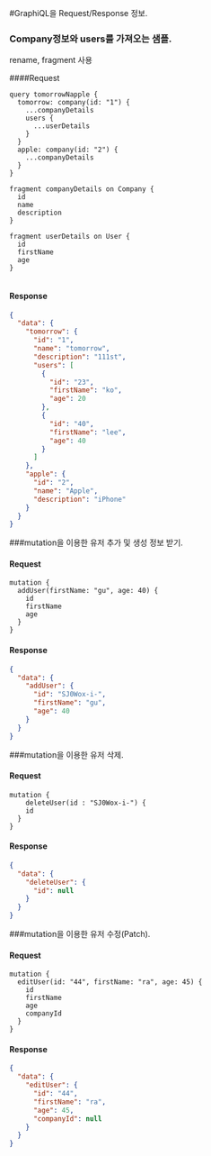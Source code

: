 #GraphiQL을 Request/Response 정보.

### Company정보와 users를 가져오는 샘플.
rename, fragment 사용

####Request 
```
query tomorrowNapple {
  tomorrow: company(id: "1") {
    ...companyDetails
    users {
      ...userDetails
    }
  }
  apple: company(id: "2") {
    ...companyDetails
  }
}

fragment companyDetails on Company {
  id
  name
  description
}

fragment userDetails on User {
  id
  firstName
  age
}


```

#### Response
```json
{
  "data": {
    "tomorrow": {
      "id": "1",
      "name": "tomorrow",
      "description": "111st",
      "users": [
        {
          "id": "23",
          "firstName": "ko",
          "age": 20
        },
        {
          "id": "40",
          "firstName": "lee",
          "age": 40
        }
      ]
    },
    "apple": {
      "id": "2",
      "name": "Apple",
      "description": "iPhone"
    }
  }
}
```



###mutation을 이용한 유저 추가 및 생성 정보 받기.

#### Request
```
mutation {
  addUser(firstName: "gu", age: 40) {
    id
    firstName
    age
  }
}
```

#### Response
```json
{
  "data": {
    "addUser": {
      "id": "SJ0Wox-i-",
      "firstName": "gu",
      "age": 40
    }
  }
}
```


###mutation을 이용한 유저 삭제.

#### Request
```
mutation {
	deleteUser(id : "SJ0Wox-i-") {
    id
  }
}

```
#### Response
```json
{
  "data": {
    "deleteUser": {
      "id": null
    }
  }
}
```

###mutation을 이용한 유저 수정(Patch).

#### Request
```
mutation {
  editUser(id: "44", firstName: "ra", age: 45) {
    id
    firstName
    age
    companyId
  }
}

```
#### Response
```json
{
  "data": {
    "editUser": {
      "id": "44",
      "firstName": "ra",
      "age": 45,
      "companyId": null
    }
  }
}
```
